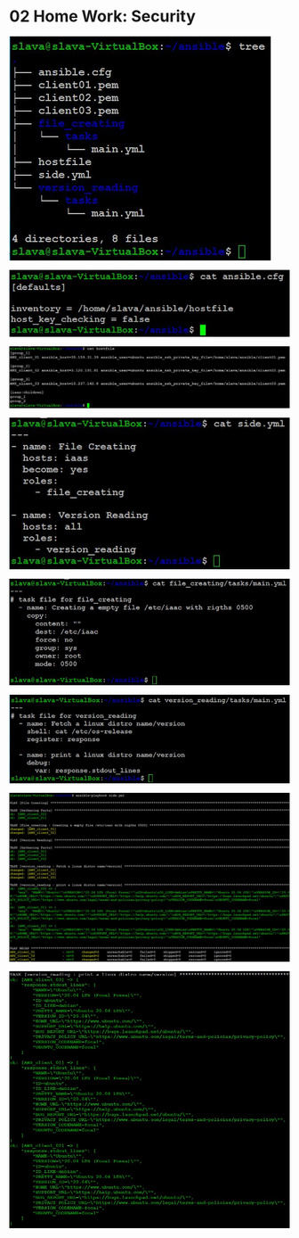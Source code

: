 
<!DOCTYPE html>
<html>
<body>
<h1>02 Home Work: Security</h1>
<p>
    <img src="screenshots/ansible_tree.JPG" />
</p>
<p>
    <img src="screenshots/ansible_cfg.JPG" />
</p>
<p>
    <img src="screenshots/ansible_Hostfile.JPG" />
</p>
<p>
    <img src="screenshots/ansible_side.JPG" />
</p>
<p>
    <img src="screenshots/ansible_file_creat.JPG" />
</p>
<p>
    <img src="screenshots/ansible_ver_read_new.JPG" />
</p>
<p>
    <img src="screenshots/ansible_result.JPG" />
</p> 
    <p>
    <img src="screenshots/ansible_result_ver.JPG" />
</p> 

</body>
</html>


